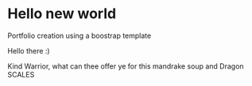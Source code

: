 <h1>Hello new world</h1>
<p>Portfolio creation using a boostrap template</p>

Hello there :)
<p>Kind Warrior, what can thee offer ye for this mandrake soup and Dragon SCALES</p>
